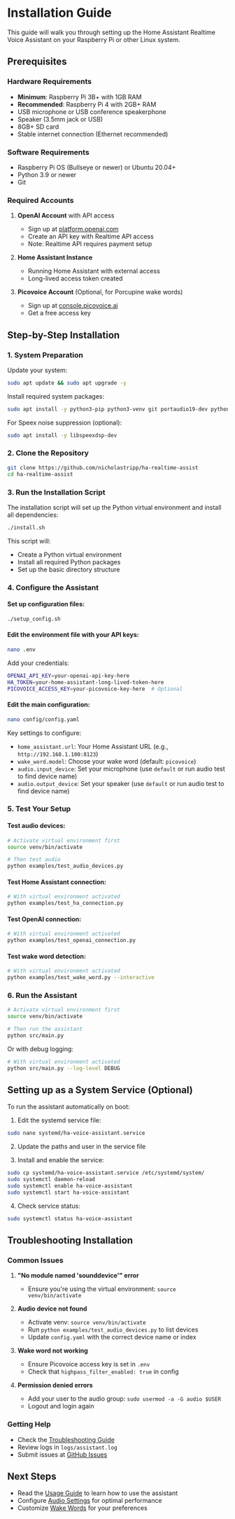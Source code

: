 # Installation Guide

This guide will walk you through setting up the Home Assistant Realtime Voice Assistant on your Raspberry Pi or other Linux system.

## Prerequisites

### Hardware Requirements
- **Minimum**: Raspberry Pi 3B+ with 1GB RAM
- **Recommended**: Raspberry Pi 4 with 2GB+ RAM
- USB microphone or USB conference speakerphone
- Speaker (3.5mm jack or USB)
- 8GB+ SD card
- Stable internet connection (Ethernet recommended)

### Software Requirements
- Raspberry Pi OS (Bullseye or newer) or Ubuntu 20.04+
- Python 3.9 or newer
- Git

### Required Accounts
1. **OpenAI Account** with API access
   - Sign up at [platform.openai.com](https://platform.openai.com)
   - Create an API key with Realtime API access
   - Note: Realtime API requires payment setup

2. **Home Assistant Instance**
   - Running Home Assistant with external access
   - Long-lived access token created

3. **Picovoice Account** (Optional, for Porcupine wake words)
   - Sign up at [console.picovoice.ai](https://console.picovoice.ai)
   - Get a free access key

## Step-by-Step Installation

### 1. System Preparation

Update your system:
```bash
sudo apt update && sudo apt upgrade -y
```

Install required system packages:
```bash
sudo apt install -y python3-pip python3-venv git portaudio19-dev python3-pyaudio
```

For Speex noise suppression (optional):
```bash
sudo apt install -y libspeexdsp-dev
```

### 2. Clone the Repository

```bash
git clone https://github.com/nicholastripp/ha-realtime-assist
cd ha-realtime-assist
```

### 3. Run the Installation Script

The installation script will set up the Python virtual environment and install all dependencies:

```bash
./install.sh
```

This script will:
- Create a Python virtual environment
- Install all required Python packages
- Set up the basic directory structure

### 4. Configure the Assistant

#### Set up configuration files:
```bash
./setup_config.sh
```

#### Edit the environment file with your API keys:
```bash
nano .env
```

Add your credentials:
```bash
OPENAI_API_KEY=your-openai-api-key-here
HA_TOKEN=your-home-assistant-long-lived-token-here
PICOVOICE_ACCESS_KEY=your-picovoice-key-here  # Optional
```

#### Edit the main configuration:
```bash
nano config/config.yaml
```

Key settings to configure:
- `home_assistant.url`: Your Home Assistant URL (e.g., `http://192.168.1.100:8123`)
- `wake_word.model`: Choose your wake word (default: `picovoice`)
- `audio.input_device`: Set your microphone (use `default` or run audio test to find device name)
- `audio.output_device`: Set your speaker (use `default` or run audio test to find device name)

### 5. Test Your Setup

#### Test audio devices:
```bash
# Activate virtual environment first
source venv/bin/activate

# Then test audio
python examples/test_audio_devices.py
```

#### Test Home Assistant connection:
```bash
# With virtual environment activated
python examples/test_ha_connection.py
```

#### Test OpenAI connection:
```bash
# With virtual environment activated
python examples/test_openai_connection.py
```

#### Test wake word detection:
```bash
# With virtual environment activated
python examples/test_wake_word.py --interactive
```

### 6. Run the Assistant

```bash
# Activate virtual environment first
source venv/bin/activate

# Then run the assistant
python src/main.py
```

Or with debug logging:
```bash
# With virtual environment activated
python src/main.py --log-level DEBUG
```

## Setting up as a System Service (Optional)

To run the assistant automatically on boot:

1. Edit the systemd service file:
```bash
sudo nano systemd/ha-voice-assistant.service
```

2. Update the paths and user in the service file

3. Install and enable the service:
```bash
sudo cp systemd/ha-voice-assistant.service /etc/systemd/system/
sudo systemctl daemon-reload
sudo systemctl enable ha-voice-assistant
sudo systemctl start ha-voice-assistant
```

4. Check service status:
```bash
sudo systemctl status ha-voice-assistant
```

## Troubleshooting Installation

### Common Issues

1. **"No module named 'sounddevice'" error**
   - Ensure you're using the virtual environment: `source venv/bin/activate`

2. **Audio device not found**
   - Activate venv: `source venv/bin/activate`
   - Run `python examples/test_audio_devices.py` to list devices
   - Update `config.yaml` with the correct device name or index

3. **Wake word not working**
   - Ensure Picovoice access key is set in `.env`
   - Check that `highpass_filter_enabled: true` in config

4. **Permission denied errors**
   - Add your user to the audio group: `sudo usermod -a -G audio $USER`
   - Logout and login again

### Getting Help

- Check the [Troubleshooting Guide](TROUBLESHOOTING.md)
- Review logs in `logs/assistant.log`
- Submit issues at [GitHub Issues](https://github.com/nicholastripp/ha-realtime-assist/issues)

## Next Steps

- Read the [Usage Guide](USAGE.md) to learn how to use the assistant
- Configure [Audio Settings](AUDIO_SETUP.md) for optimal performance
- Customize [Wake Words](WAKE_WORD_SETUP.md) for your preferences